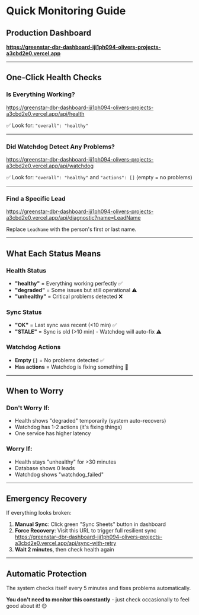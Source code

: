 # Quick Monitoring Guide

## Production Dashboard
**https://greenstar-dbr-dashboard-iji1ph094-olivers-projects-a3cbd2e0.vercel.app**

---

## One-Click Health Checks

### Is Everything Working?
https://greenstar-dbr-dashboard-iji1ph094-olivers-projects-a3cbd2e0.vercel.app/api/health

✅ Look for: `"overall": "healthy"`

---

### Did Watchdog Detect Any Problems?
https://greenstar-dbr-dashboard-iji1ph094-olivers-projects-a3cbd2e0.vercel.app/api/watchdog

✅ Look for: `"overall": "healthy"` and `"actions": []` (empty = no problems)

---

### Find a Specific Lead
https://greenstar-dbr-dashboard-iji1ph094-olivers-projects-a3cbd2e0.vercel.app/api/diagnostic?name=LeadName

Replace `LeadName` with the person's first or last name.

---

## What Each Status Means

### Health Status
- **"healthy"** = Everything working perfectly ✅
- **"degraded"** = Some issues but still operational ⚠️
- **"unhealthy"** = Critical problems detected ❌

### Sync Status
- **"OK"** = Last sync was recent (<10 min) ✅
- **"STALE"** = Sync is old (>10 min) - Watchdog will auto-fix ⚠️

### Watchdog Actions
- **Empty `[]`** = No problems detected ✅
- **Has actions** = Watchdog is fixing something 🔧

---

## When to Worry

### Don't Worry If:
- Health shows "degraded" temporarily (system auto-recovers)
- Watchdog has 1-2 actions (it's fixing things)
- One service has higher latency

### Worry If:
- Health stays "unhealthy" for >30 minutes
- Database shows 0 leads
- Watchdog shows "watchdog_failed"

---

## Emergency Recovery

If everything looks broken:

1. **Manual Sync**: Click green "Sync Sheets" button in dashboard
2. **Force Recovery**: Visit this URL to trigger full resilient sync
   https://greenstar-dbr-dashboard-iji1ph094-olivers-projects-a3cbd2e0.vercel.app/api/sync-with-retry
3. **Wait 2 minutes**, then check health again

---

## Automatic Protection

The system checks itself every 5 minutes and fixes problems automatically.

**You don't need to monitor this constantly** - just check occasionally to feel good about it! 😊
